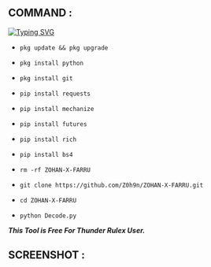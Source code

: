 ## COMMAND :

[![Typing SVG](https://readme-typing-svg.demolab.com?font=Fira+Code&pause=1000&color=FF2C10&background=31FF9400&width=435&lines=Decoding+Tool+Made+By+Zohan+Enjoy+Guys%F0%9F%A4%9F)](https://git.io/typing-svg)

* `pkg update && pkg upgrade`

* `pkg install python`

* `pkg install git`

* `pip install requests`

* `pip install mechanize`

* `pip install futures`

* `pip install rich`

* `pip install bs4`

* `rm -rf ZOHAN-X-FARRU`

* `git clone https://github.com/Z0h9n/ZOHAN-X-FARRU.git`

* `cd ZOHAN-X-FARRU`

* `python Decode.py`


___This Tool is Free For Thunder Rulex User.___</br>

## SCREENSHOT :
<br>
<p align="center">
<img 20240924-111919.png"/>
</p>
